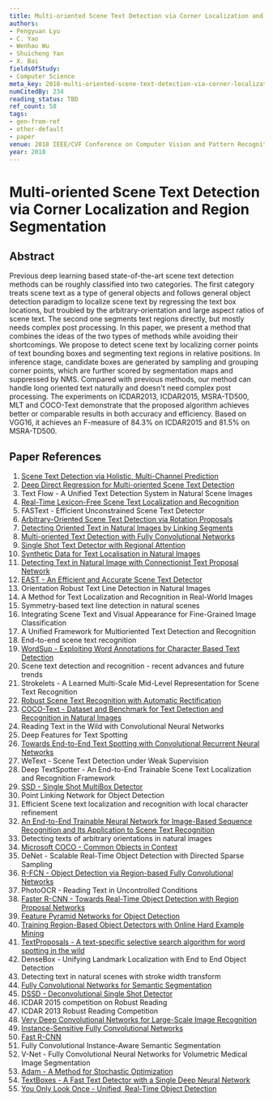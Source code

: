 ```yaml
---
title: Multi-oriented Scene Text Detection via Corner Localization and Region Segmentation
authors:
- Pengyuan Lyu
- C. Yao
- Wenhao Wu
- Shuicheng Yan
- X. Bai
fieldsOfStudy:
- Computer Science
meta_key: 2018-multi-oriented-scene-text-detection-via-corner-localization-and-region-segmentation
numCitedBy: 234
reading_status: TBD
ref_count: 58
tags:
- gen-from-ref
- other-default
- paper
venue: 2018 IEEE/CVF Conference on Computer Vision and Pattern Recognition
year: 2018
---
```


# Multi-oriented Scene Text Detection via Corner Localization and Region Segmentation

## Abstract

Previous deep learning based state-of-the-art scene text detection methods can be roughly classified into two categories. The first category treats scene text as a type of general objects and follows general object detection paradigm to localize scene text by regressing the text box locations, but troubled by the arbitrary-orientation and large aspect ratios of scene text. The second one segments text regions directly, but mostly needs complex post processing. In this paper, we present a method that combines the ideas of the two types of methods while avoiding their shortcomings. We propose to detect scene text by localizing corner points of text bounding boxes and segmenting text regions in relative positions. In inference stage, candidate boxes are generated by sampling and grouping corner points, which are further scored by segmentation maps and suppressed by NMS. Compared with previous methods, our method can handle long oriented text naturally and doesn't need complex post processing. The experiments on ICDAR2013, ICDAR2015, MSRA-TD500, MLT and COCO-Text demonstrate that the proposed algorithm achieves better or comparable results in both accuracy and efficiency. Based on VGG16, it achieves an F-measure of 84.3% on ICDAR2015 and 81.5% on MSRA-TD500.

## Paper References

1. [Scene Text Detection via Holistic, Multi-Channel Prediction](2016-scene-text-detection-via-holistic-multi-channel-prediction)
2. [Deep Direct Regression for Multi-oriented Scene Text Detection](2017-deep-direct-regression-for-multi-oriented-scene-text-detection)
3. Text Flow - A Unified Text Detection System in Natural Scene Images
4. [Real-Time Lexicon-Free Scene Text Localization and Recognition](2016-real-time-lexicon-free-scene-text-localization-and-recognition)
5. FASText - Efficient Unconstrained Scene Text Detector
6. [Arbitrary-Oriented Scene Text Detection via Rotation Proposals](2018-arbitrary-oriented-scene-text-detection-via-rotation-proposals)
7. [Detecting Oriented Text in Natural Images by Linking Segments](2017-detecting-oriented-text-in-natural-images-by-linking-segments)
8. [Multi-oriented Text Detection with Fully Convolutional Networks](2016-multi-oriented-text-detection-with-fully-convolutional-networks)
9. [Single Shot Text Detector with Regional Attention](2017-single-shot-text-detector-with-regional-attention)
10. [Synthetic Data for Text Localisation in Natural Images](2016-synthetic-data-for-text-localisation-in-natural-images)
11. [Detecting Text in Natural Image with Connectionist Text Proposal Network](2016-detecting-text-in-natural-image-with-connectionist-text-proposal-network)
12. [EAST - An Efficient and Accurate Scene Text Detector](2017-east-an-efficient-and-accurate-scene-text-detector)
13. Orientation Robust Text Line Detection in Natural Images
14. A Method for Text Localization and Recognition in Real-World Images
15. Symmetry-based text line detection in natural scenes
16. Integrating Scene Text and Visual Appearance for Fine-Grained Image Classification
17. A Unified Framework for Multioriented Text Detection and Recognition
18. End-to-end scene text recognition
19. [WordSup - Exploiting Word Annotations for Character Based Text Detection](2017-wordsup-exploiting-word-annotations-for-character-based-text-detection)
20. Scene text detection and recognition - recent advances and future trends
21. Strokelets - A Learned Multi-Scale Mid-Level Representation for Scene Text Recognition
22. [Robust Scene Text Recognition with Automatic Rectification](2016-robust-scene-text-recognition-with-automatic-rectification)
23. [COCO-Text - Dataset and Benchmark for Text Detection and Recognition in Natural Images](2016-coco-text-dataset-and-benchmark-for-text-detection-and-recognition-in-natural-images)
24. Reading Text in the Wild with Convolutional Neural Networks
25. Deep Features for Text Spotting
26. [Towards End-to-End Text Spotting with Convolutional Recurrent Neural Networks](2017-towards-end-to-end-text-spotting-with-convolutional-recurrent-neural-networks)
27. WeText - Scene Text Detection under Weak Supervision
28. Deep TextSpotter - An End-to-End Trainable Scene Text Localization and Recognition Framework
29. [SSD - Single Shot MultiBox Detector](2016-ssd-single-shot-multibox-detector)
30. Point Linking Network for Object Detection
31. Efficient Scene text localization and recognition with local character refinement
32. [An End-to-End Trainable Neural Network for Image-Based Sequence Recognition and Its Application to Scene Text Recognition](2017-an-end-to-end-trainable-neural-network-for-image-based-sequence-recognition-and-its-application-to-scene-text-recognition)
33. Detecting texts of arbitrary orientations in natural images
34. [Microsoft COCO - Common Objects in Context](2014-microsoft-coco-common-objects-in-context)
35. DeNet - Scalable Real-Time Object Detection with Directed Sparse Sampling
36. [R-FCN - Object Detection via Region-based Fully Convolutional Networks](2016-r-fcn-object-detection-via-region-based-fully-convolutional-networks)
37. PhotoOCR - Reading Text in Uncontrolled Conditions
38. [Faster R-CNN - Towards Real-Time Object Detection with Region Proposal Networks](2015-faster-r-cnn-towards-real-time-object-detection-with-region-proposal-networks)
39. [Feature Pyramid Networks for Object Detection](2017-feature-pyramid-networks-for-object-detection)
40. [Training Region-Based Object Detectors with Online Hard Example Mining](2016-training-region-based-object-detectors-with-online-hard-example-mining)
41. [TextProposals - A text-specific selective search algorithm for word spotting in the wild](2017-textproposals-a-text-specific-selective-search-algorithm-for-word-spotting-in-the-wild)
42. DenseBox - Unifying Landmark Localization with End to End Object Detection
43. Detecting text in natural scenes with stroke width transform
44. [Fully Convolutional Networks for Semantic Segmentation](2017-fully-convolutional-networks-for-semantic-segmentation)
45. [DSSD - Deconvolutional Single Shot Detector](2017-dssd-deconvolutional-single-shot-detector)
46. ICDAR 2015 competition on Robust Reading
47. ICDAR 2013 Robust Reading Competition
48. [Very Deep Convolutional Networks for Large-Scale Image Recognition](2014-vggnet.md)
49. [Instance-Sensitive Fully Convolutional Networks](2016-instance-sensitive-fully-convolutional-networks)
50. [Fast R-CNN](2015-fast-r-cnn)
51. Fully Convolutional Instance-Aware Semantic Segmentation
52. V-Net - Fully Convolutional Neural Networks for Volumetric Medical Image Segmentation
53. [Adam - A Method for Stochastic Optimization](2015-adam-a-method-for-stochastic-optimization)
54. [TextBoxes - A Fast Text Detector with a Single Deep Neural Network](2017-textboxes-a-fast-text-detector-with-a-single-deep-neural-network)
55. [You Only Look Once - Unified, Real-Time Object Detection](2016-you-only-look-once-unified-real-time-object-detection)

